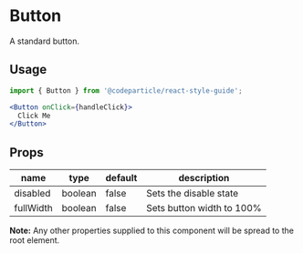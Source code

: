 # Button

A standard button.

## Usage

```jsx
import { Button } from '@codeparticle/react-style-guide';

<Button onClick={handleClick}>
  Click Me
</Button>
```

## Props

| name | type | default | description |
| ---- | ---- | ------- | ----------- |
| disabled | boolean | false | Sets the disable state |
| fullWidth | boolean | false | Sets button width to 100% |

**Note:** Any other properties supplied to this component will be spread to the root element.
